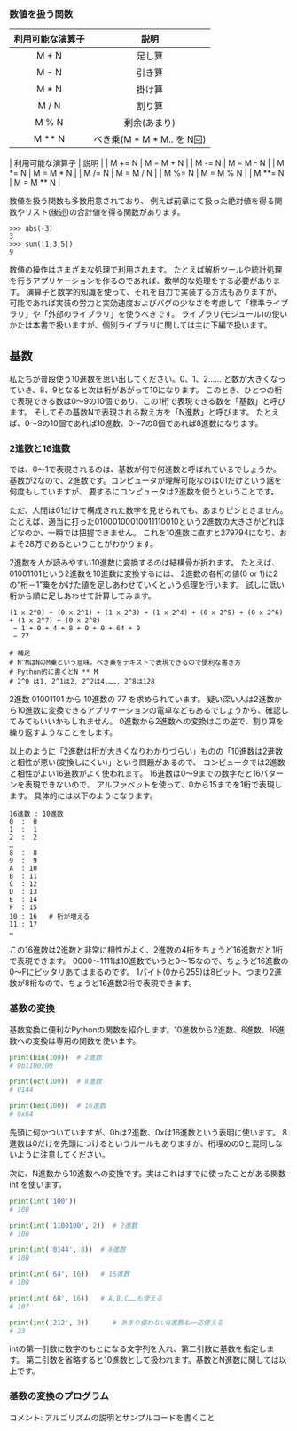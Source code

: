 ### 数値を扱う関数

| 利用可能な演算子 | 説明 |
|:-------------:|:---:|
| M + N | 足し算 |
| M - N | 引き算 |
| M * N | 掛け算 |
| M / N | 割り算 |
| M % N | 剰余(あまり) |
| M ** N | べき乗(M * M * M.. を N回) |

| 利用可能な演算子 | 説明 |
| M += N | M = M + N |
| M -= N | M = M - N |
| M *= N | M = M * N |
| M /= N | M = M / N |
| M %= N | M = M % N |
| M **= N | M = M ** N |

数値を扱う関数も多数用意されており、
例えば前章にて扱った絶対値を得る関数やリスト(後述)の合計値を得る関数があります。

```
>>> abs(-3)
3
>>> sum([1,3,5])
9
```

数値の操作はさまざまな処理で利用されます。
たとえば解析ツールや統計処理を行うアプリケーションを作るのであれば、数学的な処理をする必要があります。
演算子と数学的知識を使って、それを自力で実装する方法もありますが、
可能であれば実装の労力と実効速度およびバグの少なさを考慮して「標準ライブラリ」や「外部のライブラリ」を使うべきです。
ライブラリ(モジュール)の使いかたは本書で扱いますが、個別ライブラリに関しては主に下編で扱います。

## 基数

私たちが普段使う10進数を思い出してください。0、1、2…… と数が大きくなっていき、8、9となると次は桁があがって10になります。
このとき、ひとつの桁で表現できる数は0～9の10個であり、この1桁で表現できる数を「基数」と呼びます。
そしてその基数Nで表現される数え方を「N進数」と呼びます。
たとえば、0～9の10個であれば10進数、0～7の8個であれば8進数になります。

### 2進数と16進数

では、0～1で表現されるのは、基数が何で何進数と呼ばれているでしょうか。
基数が2なので、2進数です。コンピュータが理解可能なのは01だけという話を何度もしていますが、
要するにコンピュータは2進数を使うということです。

ただ、人間は01だけで構成された数字を見せられても、あまりピンときません。
たとえば、適当に打った01000100010011110010という2進数の大きさがどれほどなのか、一瞬では把握できません。
これを10進数に直すと279794になり、およそ28万であるということがわかります。

2進数を人が読みやすい10進数に変換するのは結構骨が折れます。
たとえば、01001101という2進数を10進数に変換するには、
2進数の各桁の値(0 or 1)に2 の“桁－1”乗をかけた値を足しあわせていくという処理を行います。
試しに低い桁から順に足しあわせて計算してみます。

```
(1 x 2^0) + (0 x 2^1) + (1 x 2^3) + (1 x 2^4) + (0 x 2^5) + (0 x 2^6) + (1 x 2^7) + (0 x 2^8)
 = 1 + 0 + 4 + 8 + 0 + 0 + 64 + 0
 = 77

# 補足
# N^MはNのM乗という意味。べき乗をテキストで表現できるので便利な書き方
# Python的に書くとN ** M
# 2^0 は1, 2^1は2, 2^2は4,……, 2^8は128
```

2進数 01001101 から 10進数の 77 を求められています。
疑い深い人は2進数から10進数に変換できるアプリケーションの電卓などもあるでしょうから、確認してみてもいいかもしれません。
0進数から2進数への変換はこの逆で、割り算を繰り返すようなことをします。

以上のように「2進数は桁が大きくなりわかりづらい」ものの「10進数は2進数と相性が悪い(変換しにくい)」という問題があるので、
コンピュータでは2進数と相性がよい16進数がよく使われます。
16進数は0～9までの数字だと16パターンを表現できないので、
アルファベットを使って、0から15までを1桁で表現します。
具体的には以下のようになります。

```
16進数 : 10進数
0  :  0
1  :  1
2  :  2
…
8  :  8
9  :  9
A  : 10
B  : 11
C  : 12
D  : 13
E  : 14
F  : 15
10 : 16   # 桁が増える
11 : 17
…
```

この16進数は2進数と非常に相性がよく、2進数の4桁をちょうど16進数だと1桁で表現できます。
0000～1111は10進数でいうと0～15なので、ちょうど16進数の0～Fにピッタリあてはまるのです。
1バイト(0から255)は8ビット、つまり2進数が8桁なので、ちょうど16進数2桁で表現できます。

### 基数の変換

基数変換に便利なPythonの関数を紹介します。10進数から2進数、8進数、16進数への変換は専用の関数を使います。

```python
print(bin(100))  # 2進数
# 0b1100100

print(oct(100))  # 8進数
# 0144

print(hex(100))  # 16進数
# 0x64
```

先頭に何かついていますが、0bは2進数、0xは16進数という表明に使います。
8進数は0だけを先頭につけるというルールもありますが、桁埋めの0と混同しないように注意してください。

次に、N進数から10進数への変換です。実はこれはすでに使ったことがある関数 int を使います。

```python
print(int('100'))
# 100

print(int('1100100', 2))  # 2進数
# 100

print(int('0144', 8))  # 8進数
# 100

print(int('64', 16))   # 16進数
# 100

print(int('6B', 16))   # A,B,C……も使える
# 107

print(int('212', 3))      # あまり使わないN進数も一応使える
# 23
```

intの第一引数に数字のもとになる文字列を入れ、第二引数に基数を指定します。
第二引数を省略すると10進数として扱われます。基数とN進数に関しては以上です。

### 基数の変換のプログラム

コメント: アルゴリズムの説明とサンプルコードを書くこと
